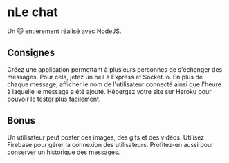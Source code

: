 # nLe chat 
Un :cat: entièrement réalisé avec NodeJS.

## Consignes
Créez une application permettant à plusieurs personnes de s'échanger des messages.
Pour cela, jetez un oeil à Express et Socket.io.
En plus de chaque message, afficher le nom de l'utilisateur connecté ainsi que l'heure à laquelle le message a été ajouté.
Hébergez votre site sur Heroku pour pouvoir le tester plus facilement.

## Bonus

Un utilisateur peut poster des images, des gifs et des vidéos.
Utilisez Firebase pour gérer la connexion des utilisateurs.
Profitez-en aussi pour conserver un historique des messages.
